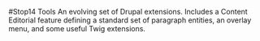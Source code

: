 #Stop14 Tools
An evolving set of Drupal extensions. Includes a Content Editorial feature defining a standard set of paragraph entities, an overlay menu, and some useful Twig extensions.